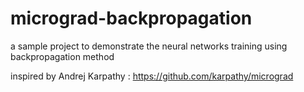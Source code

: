 # micrograd-backpropagation
a sample project to demonstrate the neural networks training using backpropagation method


inspired by Andrej Karpathy : https://github.com/karpathy/micrograd
